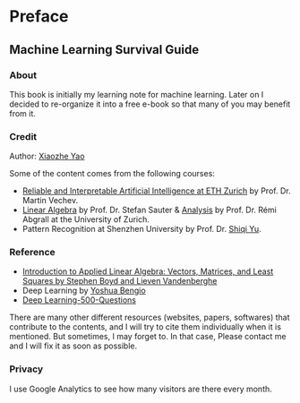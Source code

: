 # Preface

## Machine Learning Survival Guide

### About

This book is initially my learning note for machine learning. Later on I decided to re-organize it into a free e-book so that many of you may benefit from it.

### Credit

Author: [Xiaozhe Yao](https://xzyaoi.github.io/)

Some of the content comes from the following courses:

* [Reliable and Interpretable Artificial Intelligence at ETH Zurich](https://www.sri.inf.ethz.ch/teaching/riai2019) by Prof. Dr. Martin Vechev. 
* [Linear Algebra](https://www.math.uzh.ch/index.php?id=ve_vo_det&key2=3672&keySemId=39&L=1) by Prof. Dr. Stefan Sauter  & [Analysis](https://www.math.uzh.ch/index.php?id=ve_vo_det&key2=3680&keySemId=39&L=1) by Prof. Dr. Rémi Abgrall at the University of Zurich.
* Pattern Recognition at Shenzhen University by Prof. Dr. [Shiqi Yu](https://yushiqi.cn).

### Reference

* [Introduction to Applied Linear Algebra: Vectors, Matrices, and Least Squares by Stephen Boyd and Lieven Vandenberghe](http://vmls-book.stanford.edu/vmls.pdf)
* Deep Learning by [Yoshua Bengio](https://mila.quebec/en/yoshua-bengio/)
* [Deep Learning-500-Questions](https://github.com/scutan90/DeepLearning-500-questions)

There are many other different resources \(websites, papers, softwares\) that contribute to the contents, and I will try to cite them individually when it is mentioned. But sometimes, I may forget to. In that case, Please contact me and I will fix it as soon as possible.

### Privacy

I use Google Analytics to see how many visitors are there every month.


